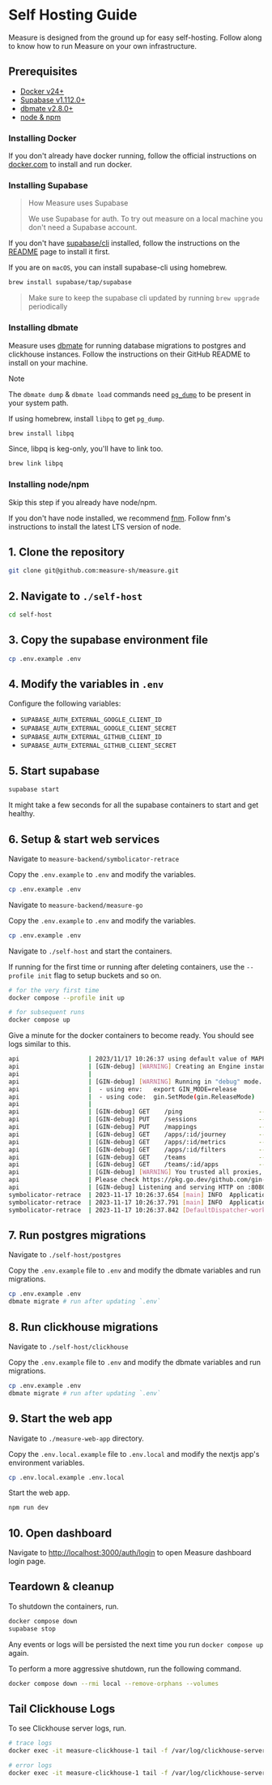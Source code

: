 # Self Hosting Guide

Measure is designed from the ground up for easy self-hosting. Follow along to know how to run Measure on your own infrastructure.

## Prerequisites

- [Docker v24+](https://www.docker.com/)
- [Supabase v1.112.0+](https://supabase.com/)
- [dbmate v2.8.0+](https://github.com/amacneil/dbmate)
- [node &amp; npm](https://nodejs.org/en)

### Installing Docker

If you don't already have docker running, follow the official instructions on [docker.com](https://docs.docker.com/get-docker/) to install and run docker.

### Installing Supabase

> How Measure uses Supabase
>
> We use Supabase for auth. To try out measure on a local machine you don't need a Supabase account.

If you don't have [supabase/cli](https://github.com/supabase/cli) installed, follow the instructions on the [README](https://github.com/supabase/cli/blob/main/README.md) page to install it first.

If you are on `macOS`, you can install supabase-cli using homebrew.

```sh
brew install supabase/tap/supabase
```

> Make sure to keep the supabase cli updated by running `brew upgrade` periodically

### Installing dbmate

Measure uses [dbmate](https://github.com/amacneil/dbmate) for running database migrations to postgres and clickhouse instances. Follow the instructions on their GitHub README to install on your machine.

> [!Note]
>
> The `dbmate dump` &amp; `dbmate load` commands need [`pg_dump`](https://www.postgresql.org/docs/current/app-pgdump.html) to be present in your system path.
>
> If using homebrew, install `libpq` to get `pg_dump`.
>
> ```sh
> brew install libpq
> ```
> Since, libpq is keg-only, you'll have to link too.
>
> ```sh
> brew link libpq
> ```

### Installing node/npm

Skip this step if you already have node/npm.

If you don't have node installed, we recommend [fnm](https://github.com/Schniz/fnm). Follow fnm's instructions to install the latest LTS version of node.

## 1. Clone the repository

```sh
git clone git@github.com:measure-sh/measure.git
```

## 2. Navigate to `./self-host`

```sh
cd self-host
```

## 3. Copy the supabase environment file

```sh
cp .env.example .env
```

## 4. Modify the variables in `.env`

Configure the following variables:

- `SUPABASE_AUTH_EXTERNAL_GOOGLE_CLIENT_ID`
- `SUPABASE_AUTH_EXTERNAL_GOOGLE_CLIENT_SECRET`
- `SUPABASE_AUTH_EXTERNAL_GITHUB_CLIENT_ID`
- `SUPABASE_AUTH_EXTERNAL_GITHUB_CLIENT_SECRET`

## 5. Start supabase

```sh
supabase start
```

It might take a few seconds for all the supabase containers to start and get healthy.

## 6. Setup &amp; start web services

Navigate to `measure-backend/symbolicator-retrace`

Copy the `.env.example` to `.env` and modify the variables.

```sh
cp .env.example .env
```

Navigate to `measure-backend/measure-go`

Copy the `.env.example` to `.env` and modify the variables.

```sh
cp .env.example .env
```

Navigate to `./self-host` and start the containers.

If running for the first time or running after deleting containers, use the `--profile init` flag to setup buckets and so on.

```sh
# for the very first time
docker compose --profile init up

# for subsequent runs
docker compose up
```

Give a minute for the docker containers to become ready. You should see logs similar to this.

```sh
api                   | 2023/11/17 10:26:37 using default value of MAPPING_FILE_MAX_SIZE
api                   | [GIN-debug] [WARNING] Creating an Engine instance with the Logger and Recovery middleware already attached.
api                   |
api                   | [GIN-debug] [WARNING] Running in "debug" mode. Switch to "release" mode in production.
api                   |  - using env:   export GIN_MODE=release
api                   |  - using code:  gin.SetMode(gin.ReleaseMode)
api                   |
api                   | [GIN-debug] GET    /ping                     --> main.main.func1 (3 handlers)
api                   | [GIN-debug] PUT    /sessions                 --> main.putSession (4 handlers)
api                   | [GIN-debug] PUT    /mappings                 --> main.putMapping (4 handlers)
api                   | [GIN-debug] GET    /apps/:id/journey         --> main.getAppJourney (5 handlers)
api                   | [GIN-debug] GET    /apps/:id/metrics         --> main.getAppMetrics (6 handlers)
api                   | [GIN-debug] GET    /apps/:id/filters         --> main.getAppFilters (7 handlers)
api                   | [GIN-debug] GET    /teams                    --> main.getTeams (8 handlers)
api                   | [GIN-debug] GET    /teams/:id/apps           --> main.getApps (9 handlers)
api                   | [GIN-debug] [WARNING] You trusted all proxies, this is NOT safe. We recommend you to set a value.
api                   | Please check https://pkg.go.dev/github.com/gin-gonic/gin#readme-don-t-trust-all-proxies for details.
api                   | [GIN-debug] Listening and serving HTTP on :8080
symbolicator-retrace  | 2023-11-17 10:26:37.654 [main] INFO  Application - Autoreload is disabled because the development mode is off.
symbolicator-retrace  | 2023-11-17 10:26:37.791 [main] INFO  Application - Application started in 0.151 seconds.
symbolicator-retrace  | 2023-11-17 10:26:37.842 [DefaultDispatcher-worker-1] INFO  Application - Responding at http://0.0.0.0:8181
```

## 7. Run postgres migrations

Navigate to `./self-host/postgres`

Copy the `.env.example` file to `.env` and modify the dbmate variables and run migrations.

```sh
cp .env.example .env
dbmate migrate # run after updating `.env`
```

## 8. Run clickhouse migrations

Navigate to `./self-host/clickhouse`

Copy the `.env.example` file to `.env` and modify the dbmate variables and run migrations.

```sh
cp .env.example .env
dbmate migrate # run after updating `.env`
```

## 9. Start the web app

Navigate to `./measure-web-app` directory.

Copy the `.env.local.example` file to `.env.local` and modify the nextjs app's environment variables.

```sh
cp .env.local.example .env.local
```

Start the web app.

```sh
npm run dev
```

## 10. Open dashboard

Navigate to [http://localhost:3000/auth/login](http://localhost:3000/auth/login) to open Measure dashboard login page.

## Teardown &amp; cleanup

To shutdown the containers, run.

```sh
docker compose down
supabase stop
```

Any events or logs will be persisted the next time you run `docker compose up` again.

To perform a more aggressive shutdown, run the following command.

```sh
docker compose down --rmi local --remove-orphans --volumes
```

## Tail Clickhouse Logs

To see Clickhouse server logs, run.

```sh
# trace logs
docker exec -it measure-clickhouse-1 tail -f /var/log/clickhouse-server/clickhouse-server.log

# error logs
docker exec -it measure-clickhouse-1 tail -f /var/log/clickhouse-server/clickhouse-server.err.log
```
